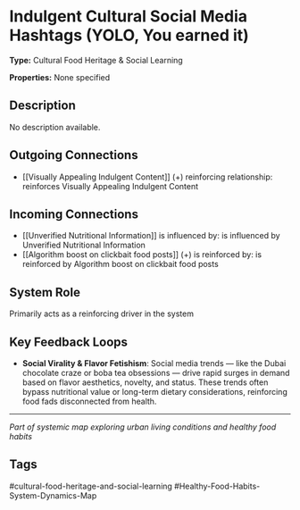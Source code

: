 # Indulgent Cultural Social Media Hashtags (YOLO, You earned it)

**Type:** Cultural Food Heritage & Social Learning

**Properties:** None specified

## Description
No description available.

## Outgoing Connections
- [[Visually Appealing Indulgent Content]] (+) reinforcing relationship: reinforces Visually Appealing Indulgent Content

## Incoming Connections
- [[Unverified Nutritional Information]] is influenced by: is influenced by Unverified Nutritional Information
- [[Algorithm boost on clickbait food posts]] (+) is reinforced by: is reinforced by Algorithm boost on clickbait food posts

## System Role
Primarily acts as a reinforcing driver in the system

## Key Feedback Loops
- **Social Virality & Flavor Fetishism**: Social media trends — like the Dubai chocolate craze or boba tea obsessions — drive rapid surges in demand based on flavor aesthetics, novelty, and status. These trends often bypass nutritional value or long-term dietary considerations, reinforcing food fads disconnected from health.

---
*Part of systemic map exploring urban living conditions and healthy food habits*

## Tags
#cultural-food-heritage-and-social-learning #Healthy-Food-Habits-System-Dynamics-Map
